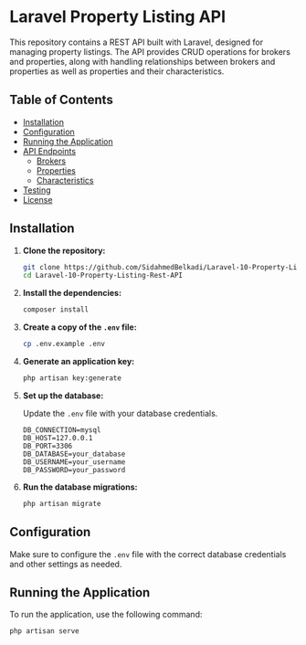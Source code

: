 # Laravel Property Listing API

This repository contains a REST API built with Laravel, designed for managing property listings. The API provides CRUD operations for brokers and properties, along with handling relationships between brokers and properties as well as properties and their characteristics.

## Table of Contents

- [Installation](#installation)
- [Configuration](#configuration)
- [Running the Application](#running-the-application)
- [API Endpoints](#api-endpoints)
  - [Brokers](#brokers)
  - [Properties](#properties)
  - [Characteristics](#characteristics)
- [Testing](#testing)
- [License](#license)

## Installation

1. **Clone the repository:**

    ```bash
    git clone https://github.com/SidahmedBelkadi/Laravel-10-Property-Listing-Rest-API
    cd Laravel-10-Property-Listing-Rest-API
    ```

2. **Install the dependencies:**

    ```bash
    composer install
    ```

3. **Create a copy of the `.env` file:**

    ```bash
    cp .env.example .env
    ```

4. **Generate an application key:**

    ```bash
    php artisan key:generate
    ```

5. **Set up the database:**

    Update the `.env` file with your database credentials.

    ```dotenv
    DB_CONNECTION=mysql
    DB_HOST=127.0.0.1
    DB_PORT=3306
    DB_DATABASE=your_database
    DB_USERNAME=your_username
    DB_PASSWORD=your_password
    ```

6. **Run the database migrations:**

    ```bash
    php artisan migrate
    ```

## Configuration

Make sure to configure the `.env` file with the correct database credentials and other settings as needed.

## Running the Application

To run the application, use the following command:

```bash
php artisan serve
